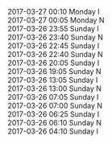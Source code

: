 2017-03-27 00:10 Monday  I  
2017-03-27 00:05 Monday  N  
2017-03-26 23:55 Sunday  I  
2017-03-26 23:40 Sunday  N  
2017-03-26 22:45 Sunday  I  
2017-03-26 22:40 Sunday  N  
2017-03-26 20:05 Sunday  I  
2017-03-26 19:05 Sunday  N  
2017-03-26 13:05 Sunday  I  
2017-03-26 13:00 Sunday  N  
2017-03-26 07:05 Sunday  I  
2017-03-26 07:00 Sunday  N  
2017-03-26 06:25 Sunday  I  
2017-03-26 06:10 Sunday  N  
2017-03-26 04:10 Sunday  I  
